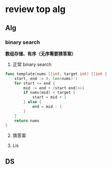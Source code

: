 # review top alg

## Alg

### binary search

**数组存储、有序（无序需要猜答案）**

1. 正常 binary search

```go
func template(nums []int, target int) []int {
	start, end := 0, len(nums)-1
	for start <= end {
		mid := end + (start-end)>>1
		if nums[mid] < target {
			start = mid + 1
		} else {
			end = mid - 1
		}
	}
	return nums
}
```



2. 猜答案



3. Lis





## DS